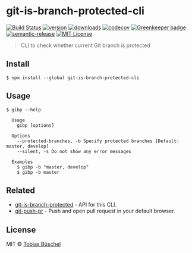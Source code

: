 # git-is-branch-protected-cli

[![Build Status](https://img.shields.io/travis/tobiasbueschel/git-is-branch-protected-cli/master.svg?style=flat-square)](https://travis-ci.com/tobiasbueschel/git-is-branch-protected-cli)
[![version](https://img.shields.io/npm/v/git-is-branch-protected-cli.svg?style=flat-square)](http://npm.im/git-is-branch-protected-cli)
[![downloads](https://img.shields.io/npm/dm/git-is-branch-protected-cli.svg?style=flat-square)](http://npm-stat.com/charts.html?package=git-is-branch-protected-cli)
[![codecov](https://img.shields.io/codecov/c/github/tobiasbueschel/git-is-branch-protected-cli.svg?style=flat-square)](https://codecov.io/gh/tobiasbueschel/git-is-branch-protected-cli?branch=master)
[![Greenkeeper badge](https://badges.greenkeeper.io/tobiasbueschel/git-is-branch-protected-cli.svg?style=flat-square)](https://greenkeeper.io/)
[![semantic-release](https://img.shields.io/badge/%20%20%F0%9F%93%A6%F0%9F%9A%80-semantic--release-e10079.svg?style=flat-square)](https://github.com/semantic-release/semantic-release)
[![MIT License](https://img.shields.io/npm/l/git-is-branch-protected-cli.svg?style=flat-square)](http://opensource.org/licenses/MIT)

> CLI to check whether current Git branch is protected

## Install

```
$ npm install --global git-is-branch-protected-cli
```

## Usage

```
$ gibp --help

  Usage
    gibp [options]

  Options
    --protected-branches, -b Specify protected branches [Default: master, develop]
    --silent, -s Do not show any error messages

  Examples
    $ gibp -b "master, develop"
    $ gibp -b master
```

## Related

- [git-is-branch-protected](https://github.com/tobiasbueschel/git-is-branch-protected) - API for this CLI.
- [git-push-pr](https://github.com/tobiasbueschel/git-push-pr) - Push and open pull request in your default browser.

## License

MIT © [Tobias Büschel](https://github.com/tobiasbueschel)
